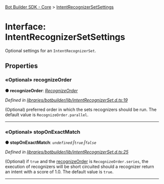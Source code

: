 [Bot Builder SDK - Core](../README.md) > [IntentRecognizerSetSettings](../interfaces/botbuilder.intentrecognizersetsettings.md)



# Interface: IntentRecognizerSetSettings


Optional settings for an `IntentRecognizerSet`.


## Properties
<a id="recognizeorder"></a>

### «Optional» recognizeOrder

**●  recognizeOrder**:  *[RecognizeOrder](../enums/botbuilder.recognizeorder.md)* 

*Defined in [libraries/botbuilder/lib/intentRecognizerSet.d.ts:19](https://github.com/Microsoft/botbuilder-js/blob/6102823/libraries/botbuilder/lib/intentRecognizerSet.d.ts#L19)*



(Optional) preferred order in which the sets recognizers should be run. The default value is `RecognizeOrder.parallel`.




___

<a id="stoponexactmatch"></a>

### «Optional» stopOnExactMatch

**●  stopOnExactMatch**:  *`undefined`⎮`true`⎮`false`* 

*Defined in [libraries/botbuilder/lib/intentRecognizerSet.d.ts:25](https://github.com/Microsoft/botbuilder-js/blob/6102823/libraries/botbuilder/lib/intentRecognizerSet.d.ts#L25)*



(Optional) if `true` and the [recognizeOrder](#recognizeorder) is `RecognizeOrder.series`, the execution of recognizers will be short circuited should a recognizer return an intent with a score of 1.0\. The default value is `true`.




___


